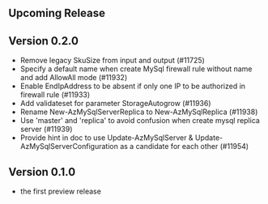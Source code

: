 <!--
    Please leave this section at the top of the change log.

    Changes for the upcoming release should go under the section titled "Upcoming Release", and should adhere to the following format:

    ## Upcoming Release
    * Overview of change #1
        - Additional information about change #1
    * Overview of change #2
        - Additional information about change #2
        - Additional information about change #2
    * Overview of change #3
    * Overview of change #4
        - Additional information about change #4

    ## YYYY.MM.DD - Version X.Y.Z (Previous Release)
    * Overview of change #1
        - Additional information about change #1
-->
## Upcoming Release

## Version 0.2.0
* Remove legacy SkuSize from input and output (#11725)
* Specify a default name when create MySql firewall rule without name and add AllowAll mode (#11932)
* Enable EndIpAddress to be absent if only one IP to be authorized in firewall rule (#11933)
* Add validateset for parameter StorageAutogrow (#11936)
* Rename New-AzMySqlServerReplica to New-AzMySqlReplica (#11938)
* Use 'master' and 'replica' to avoid confusion when create mysql replica server (#11939)
* Provide hint in doc to use Update-AzMySqlServer & Update-AzMySqlServerConfiguration as a candidate for each other (#11954)

## Version 0.1.0
* the first preview release

